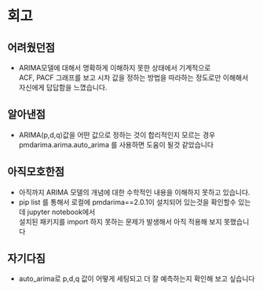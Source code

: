 # 회고<br>
## 어려웠던점<br>
-  ARIMA모델에 대해서 명확하게 이해하지 못한 상태에서 기계적으로<br>
   ACF, PACF 그래프를 보고 시차 값을 정하는 방법을 따라하는 정도로만 이해해서 <br>
   자신에게 답답함을 느꼈습니다.<br>
## 알아낸점<br>
-  ARIMA(p,d,q)값을 어떤 값으로 정하는 것이 합리적인지 모르는 경우<br>
   pmdarima.arima.auto_arima 를 사용하면 도움이 될것 같았습니다<br>
## 아직모호한점<br>
-  아직까지 ARIMA 모델의 개념에 대한 수학적인 내용을 이해하지 못하고 있습니다.<br>
-  pip list 를 통해서 로컬에 pmdarima==2.0.1이 설치되어 있는것을 확인할수 있는데  jupyter notebook에서<br>
   설치된 패키지를 import 하지 못하는 문제가 발생해서 아직 적용해 보지 못했습니다<br>
## 자기다짐<br>
-  auto_arima로 p,d,q 값이 어떻게 세팅되고 더 잘 예측하는지 확인해 보고 싶습니다<br>